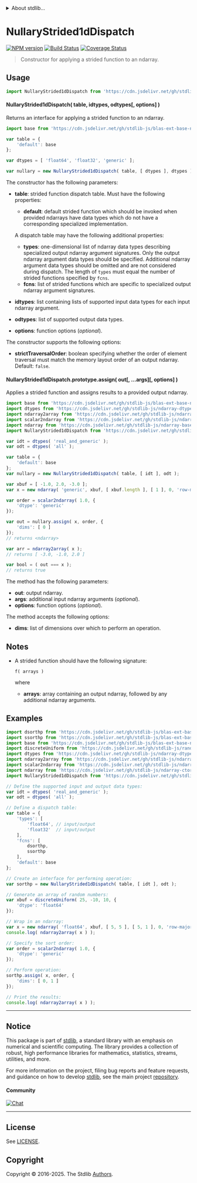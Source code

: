 <!--

@license Apache-2.0

Copyright (c) 2025 The Stdlib Authors.

Licensed under the Apache License, Version 2.0 (the "License");
you may not use this file except in compliance with the License.
You may obtain a copy of the License at

   http://www.apache.org/licenses/LICENSE-2.0

Unless required by applicable law or agreed to in writing, software
distributed under the License is distributed on an "AS IS" BASIS,
WITHOUT WARRANTIES OR CONDITIONS OF ANY KIND, either express or implied.
See the License for the specific language governing permissions and
limitations under the License.

-->


<details>
  <summary>
    About stdlib...
  </summary>
  <p>We believe in a future in which the web is a preferred environment for numerical computation. To help realize this future, we've built stdlib. stdlib is a standard library, with an emphasis on numerical and scientific computation, written in JavaScript (and C) for execution in browsers and in Node.js.</p>
  <p>The library is fully decomposable, being architected in such a way that you can swap out and mix and match APIs and functionality to cater to your exact preferences and use cases.</p>
  <p>When you use stdlib, you can be absolutely certain that you are using the most thorough, rigorous, well-written, studied, documented, tested, measured, and high-quality code out there.</p>
  <p>To join us in bringing numerical computing to the web, get started by checking us out on <a href="https://github.com/stdlib-js/stdlib">GitHub</a>, and please consider <a href="https://opencollective.com/stdlib">financially supporting stdlib</a>. We greatly appreciate your continued support!</p>
</details>

# NullaryStrided1dDispatch

[![NPM version][npm-image]][npm-url] [![Build Status][test-image]][test-url] [![Coverage Status][coverage-image]][coverage-url] <!-- [![dependencies][dependencies-image]][dependencies-url] -->

> Constructor for applying a strided function to an ndarray.

<section class="intro">

</section>

<!-- /.intro -->



<section class="usage">

## Usage

```javascript
import NullaryStrided1dDispatch from 'https://cdn.jsdelivr.net/gh/stdlib-js/ndarray-base-nullary-strided1d-dispatch@deno/mod.js';
```

#### NullaryStrided1dDispatch( table, idtypes, odtypes\[, options] )

Returns an interface for applying a strided function to an ndarray.

```javascript
import base from 'https://cdn.jsdelivr.net/gh/stdlib-js/blas-ext-base-ndarray-gsorthp@deno/mod.js';

var table = {
    'default': base
};

var dtypes = [ 'float64', 'float32', 'generic' ];

var nullary = new NullaryStrided1dDispatch( table, [ dtypes ], dtypes );
```

The constructor has the following parameters:

-   **table**: strided function dispatch table. Must have the following properties:

    -   **default**: default strided function which should be invoked when provided ndarrays have data types which do not have a corresponding specialized implementation.

    A dispatch table may have the following additional properties:

    -   **types**: one-dimensional list of ndarray data types describing specialized output ndarray argument signatures. Only the output ndarray argument data types should be specified. Additional ndarray argument data types should be omitted and are not considered during dispatch. The length of `types` must equal the number of strided functions specified by `fcns`.
    -   **fcns**: list of strided functions which are specific to specialized output ndarray argument signatures.

-   **idtypes**: list containing lists of supported input data types for each input ndarray argument.

-   **odtypes**: list of supported output data types.

-   **options**: function options (_optional_).

The constructor supports the following options:

-   **strictTraversalOrder**: boolean specifying whether the order of element traversal must match the memory layout order of an output ndarray. Default: `false`.

#### NullaryStrided1dDispatch.prototype.assign( out\[, ...args]\[, options] )

Applies a strided function and assigns results to a provided output ndarray.

```javascript
import base from 'https://cdn.jsdelivr.net/gh/stdlib-js/blas-ext-base-ndarray-gsorthp@deno/mod.js';
import dtypes from 'https://cdn.jsdelivr.net/gh/stdlib-js/ndarray-dtypes@deno/mod.js';
import ndarray2array from 'https://cdn.jsdelivr.net/gh/stdlib-js/ndarray-to-array@deno/mod.js';
import scalar2ndarray from 'https://cdn.jsdelivr.net/gh/stdlib-js/ndarray-from-scalar@deno/mod.js';
import ndarray from 'https://cdn.jsdelivr.net/gh/stdlib-js/ndarray-base-ctor@deno/mod.js';
import NullaryStrided1dDispatch from 'https://cdn.jsdelivr.net/gh/stdlib-js/ndarray-base-nullary-strided1d-dispatch@deno/mod.js';

var idt = dtypes( 'real_and_generic' );
var odt = dtypes( 'all' );

var table = {
    'default': base
};
var nullary = new NullaryStrided1dDispatch( table, [ idt ], odt );

var xbuf = [ -1.0, 2.0, -3.0 ];
var x = new ndarray( 'generic', xbuf, [ xbuf.length ], [ 1 ], 0, 'row-major' );

var order = scalar2ndarray( 1.0, {
    'dtype': 'generic'
});

var out = nullary.assign( x, order, {
    'dims': [ 0 ]
});
// returns <ndarray>

var arr = ndarray2array( x );
// returns [ -3.0, -1.0, 2.0 ]

var bool = ( out === x );
// returns true
```

The method has the following parameters:

-   **out**: output ndarray.
-   **args**: additional input ndarray arguments (_optional_).
-   **options**: function options (_optional_).

The method accepts the following options:

-   **dims**: list of dimensions over which to perform an operation.

</section>

<!-- /.usage -->

<section class="notes">

## Notes

-   A strided function should have the following signature:

    ```text
    f( arrays )
    ```

    where

    -   **arrays**: array containing an output ndarray, followed by any additional ndarray arguments.

</section>

<!-- /.notes -->

<section class="examples">

## Examples

<!-- eslint-disable array-element-newline -->

<!-- eslint no-undef: "error" -->

```javascript
import dsorthp from 'https://cdn.jsdelivr.net/gh/stdlib-js/blas-ext-base-ndarray-dsorthp@deno/mod.js';
import ssorthp from 'https://cdn.jsdelivr.net/gh/stdlib-js/blas-ext-base-ndarray-ssorthp@deno/mod.js';
import base from 'https://cdn.jsdelivr.net/gh/stdlib-js/blas-ext-base-ndarray-gsorthp@deno/mod.js';
import discreteUniform from 'https://cdn.jsdelivr.net/gh/stdlib-js/random-array-discrete-uniform@deno/mod.js';
import dtypes from 'https://cdn.jsdelivr.net/gh/stdlib-js/ndarray-dtypes@deno/mod.js';
import ndarray2array from 'https://cdn.jsdelivr.net/gh/stdlib-js/ndarray-to-array@deno/mod.js';
import scalar2ndarray from 'https://cdn.jsdelivr.net/gh/stdlib-js/ndarray-from-scalar@deno/mod.js';
import ndarray from 'https://cdn.jsdelivr.net/gh/stdlib-js/ndarray-ctor@deno/mod.js';
import NullaryStrided1dDispatch from 'https://cdn.jsdelivr.net/gh/stdlib-js/ndarray-base-nullary-strided1d-dispatch@deno/mod.js';

// Define the supported input and output data types:
var idt = dtypes( 'real_and_generic' );
var odt = dtypes( 'all' );

// Define a dispatch table:
var table = {
    'types': [
        'float64', // input/output
        'float32'  // input/output
    ],
    'fcns': [
        dsorthp,
        ssorthp
    ],
    'default': base
};

// Create an interface for performing operation:
var sorthp = new NullaryStrided1dDispatch( table, [ idt ], odt );

// Generate an array of random numbers:
var xbuf = discreteUniform( 25, -10, 10, {
    'dtype': 'float64'
});

// Wrap in an ndarray:
var x = new ndarray( 'float64', xbuf, [ 5, 5 ], [ 5, 1 ], 0, 'row-major' );
console.log( ndarray2array( x ) );

// Specify the sort order:
var order = scalar2ndarray( 1.0, {
    'dtype': 'generic'
});

// Perform operation:
sorthp.assign( x, order, {
    'dims': [ 0, 1 ]
});

// Print the results:
console.log( ndarray2array( x ) );
```

</section>

<!-- /.examples -->

<!-- Section for related `stdlib` packages. Do not manually edit this section, as it is automatically populated. -->

<section class="related">

</section>

<!-- /.related -->

<!-- Section for all links. Make sure to keep an empty line after the `section` element and another before the `/section` close. -->


<section class="main-repo" >

* * *

## Notice

This package is part of [stdlib][stdlib], a standard library with an emphasis on numerical and scientific computing. The library provides a collection of robust, high performance libraries for mathematics, statistics, streams, utilities, and more.

For more information on the project, filing bug reports and feature requests, and guidance on how to develop [stdlib][stdlib], see the main project [repository][stdlib].

#### Community

[![Chat][chat-image]][chat-url]

---

## License

See [LICENSE][stdlib-license].


## Copyright

Copyright &copy; 2016-2025. The Stdlib [Authors][stdlib-authors].

</section>

<!-- /.stdlib -->

<!-- Section for all links. Make sure to keep an empty line after the `section` element and another before the `/section` close. -->

<section class="links">

[npm-image]: http://img.shields.io/npm/v/@stdlib/ndarray-base-nullary-strided1d-dispatch.svg
[npm-url]: https://npmjs.org/package/@stdlib/ndarray-base-nullary-strided1d-dispatch

[test-image]: https://github.com/stdlib-js/ndarray-base-nullary-strided1d-dispatch/actions/workflows/test.yml/badge.svg?branch=main
[test-url]: https://github.com/stdlib-js/ndarray-base-nullary-strided1d-dispatch/actions/workflows/test.yml?query=branch:main

[coverage-image]: https://img.shields.io/codecov/c/github/stdlib-js/ndarray-base-nullary-strided1d-dispatch/main.svg
[coverage-url]: https://codecov.io/github/stdlib-js/ndarray-base-nullary-strided1d-dispatch?branch=main

<!--

[dependencies-image]: https://img.shields.io/david/stdlib-js/ndarray-base-nullary-strided1d-dispatch.svg
[dependencies-url]: https://david-dm.org/stdlib-js/ndarray-base-nullary-strided1d-dispatch/main

-->

[chat-image]: https://img.shields.io/gitter/room/stdlib-js/stdlib.svg
[chat-url]: https://app.gitter.im/#/room/#stdlib-js_stdlib:gitter.im

[stdlib]: https://github.com/stdlib-js/stdlib

[stdlib-authors]: https://github.com/stdlib-js/stdlib/graphs/contributors

[umd]: https://github.com/umdjs/umd
[es-module]: https://developer.mozilla.org/en-US/docs/Web/JavaScript/Guide/Modules

[deno-url]: https://github.com/stdlib-js/ndarray-base-nullary-strided1d-dispatch/tree/deno
[deno-readme]: https://github.com/stdlib-js/ndarray-base-nullary-strided1d-dispatch/blob/deno/README.md
[umd-url]: https://github.com/stdlib-js/ndarray-base-nullary-strided1d-dispatch/tree/umd
[umd-readme]: https://github.com/stdlib-js/ndarray-base-nullary-strided1d-dispatch/blob/umd/README.md
[esm-url]: https://github.com/stdlib-js/ndarray-base-nullary-strided1d-dispatch/tree/esm
[esm-readme]: https://github.com/stdlib-js/ndarray-base-nullary-strided1d-dispatch/blob/esm/README.md
[branches-url]: https://github.com/stdlib-js/ndarray-base-nullary-strided1d-dispatch/blob/main/branches.md

[stdlib-license]: https://raw.githubusercontent.com/stdlib-js/ndarray-base-nullary-strided1d-dispatch/main/LICENSE

</section>

<!-- /.links -->
